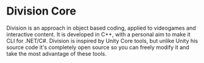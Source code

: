 # Division Core
Division is an approach in object based coding, applied to videogames and interactive content.
It is developed in C++, with a personal aim to make it CLI for .NET/C#.
Division is inspired by Unity Core tools, but unlike Unity his source code it's completely open source so you can freely modify it and take the most advantage of these tools.
